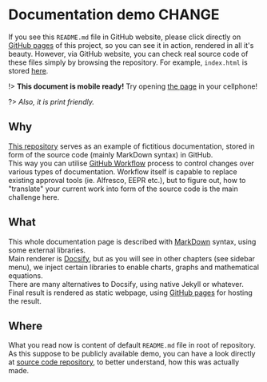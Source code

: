 # Documentation demo CHANGE

If you see this `README.md` file in GitHub website, please click directly on [GitHub pages](https://do-team.github.io/document/#/) of this project, so you can see it in action, rendered in all it's beauty. However, via GitHub website, you can check real source code of these files simply by browsing the repository. For example, `index.html` is stored  [here](https://github.com/do-team/document/blob/master/index.html).

!> **This document is mobile ready!** Try opening [the page](https://do-team.github.io/document/#/) in your cellphone!

?> *Also, it is print friendly.*

## Why

[This repository](https://github.com/do-team/document/) serves as an example of fictitious documentation, stored in form of the source code (mainly MarkDown syntax) in GitHub.  
This way you can utilise [GitHub Workflow](https://guides.github.com/introduction/flow/) process to control changes over various types of documentation. Workflow itself is capable to replace existing approval tools (ie. Alfresco, EEPR etc.), but to figure out, how to "translate" your current work into form of the source code is the main challenge here.  

## What

This whole documentation page is described with [MarkDown](https://en.wikipedia.org/wiki/Markdown) syntax, using some external libraries.  
Main renderer is [Docsify](https://docsify.js.org), but as you will see in other chapters (see sidebar menu), we inject certain libraries to enable charts, graphs and mathematical equations.  
There are many alternatives to Docsify, using native Jekyll or whatever.  
Final result is rendered as static webpage, using [GitHub pages](https://pages.github.com/) for hosting the result.  

## Where

What you read now is content of default `README.md` file in root of repository. As this suppose to be publicly available demo, you can have a look directly at [source code repository](https://github.com/do-team/document), to better understand, how this was actually made.  
